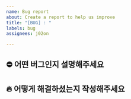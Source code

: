 ```yaml
---
name: Bug report
about: Create a report to help us improve
title: "[BUG] : "
labels: bug
assignees: j02on

---
```


## ⛔️ 어떤 버그인지 설명해주세요

## 🔥 어떻게 해결하셨는지 작성해주세요
